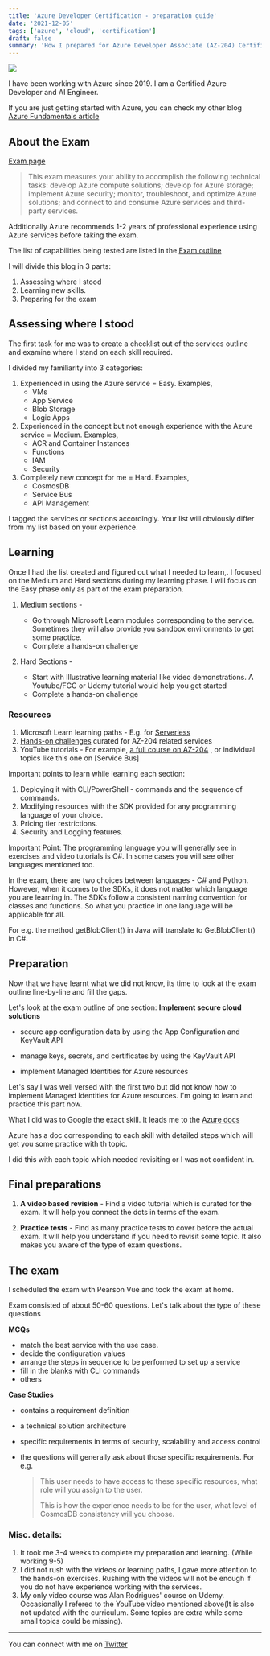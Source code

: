 ```yaml
---
title: 'Azure Developer Certification - preparation guide'
date: '2021-12-05'
tags: ['azure', 'cloud', 'certification']
draft: false
summary: 'How I prepared for Azure Developer Associate (AZ-204) Certification'
---
```


![](https://res.cloudinary.com/practicaldev/image/fetch/s--zpfmQDEg--/c_imagga_scale,f_auto,fl_progressive,h_420,q_auto,w_1000/https://dev-to-uploads.s3.amazonaws.com/uploads/articles/gsae23npjqjnaxl8jlel.jpeg)

I have been working with Azure since 2019. I am a Certified Azure Developer and AI Engineer.

If you are just getting started with Azure, you can check my other blog [Azure Fundamentals article](https://abh1navv.hashnode.dev/azure-certifications-where-to-start-and-how-to-prepare)

## About the Exam

[Exam page](https://docs.microsoft.com/en-us/learn/certifications/exams/az-204)

> This exam measures your ability to accomplish the following technical tasks: develop Azure compute solutions; develop for Azure storage; implement Azure security; monitor, troubleshoot, and optimize Azure solutions; and connect to and consume Azure services and third-party services.

Additionally Azure recommends 1-2 years of professional experience using Azure services before taking the exam.

The list of capabilities being tested are listed in the [Exam outline](https://query.prod.cms.rt.microsoft.com/cms/api/am/binary/RE4oZ7B)

I will divide this blog in 3 parts:

1. Assessing where I stood
2. Learning new skills.
3. Preparing for the exam

## Assessing where I stood

The first task for me was to create a checklist out of the services outline and examine where I stand on each skill required.

I divided my familiarity into 3 categories:

1. Experienced in using the Azure service = Easy. Examples,
   - VMs
   - App Service
   - Blob Storage
   - Logic Apps
2. Experienced in the concept but not enough experience with the Azure service = Medium. Examples,
   - ACR and Container Instances
   - Functions
   - IAM
   - Security
3. Completely new concept for me = Hard. Examples,
   - CosmosDB
   - Service Bus
   - API Management

I tagged the services or sections accordingly. Your list will obviously differ from my list based on your experience.

## Learning

Once I had the list created and figured out what I needed to learn,. I focused on the Medium and Hard sections during my learning phase. I will focus on the Easy phase only as part of the exam preparation.

1. Medium sections -

   - Go through Microsoft Learn modules corresponding to the service. Sometimes they will also provide you sandbox environments to get some practice.
   - Complete a hands-on challenge

2. Hard Sections -
   - Start with Illustrative learning material like video demonstrations. A Youtube/FCC or Udemy tutorial would help you get started
   - Complete a hands-on challenge

### Resources

1. Microsoft Learn learning paths - E.g. for [Serverless](https://docs.microsoft.com/en-us/learn/paths/create-serverless-applications/)
2. [Hands-on challenges](https://microsoftlearning.github.io/AZ-204-DevelopingSolutionsforMicrosoftAzure/) curated for AZ-204 related services
3. YouTube tutorials - For example, [a full course on AZ-204](https://youtu.be/-lf83pxEubs) , or individual topics like this one on [Service Bus]

Important points to learn while learning each section:

1. Deploying it with CLI/PowerShell - commands and the sequence of commands.
2. Modifying resources with the SDK provided for any programming language of your choice.
3. Pricing tier restrictions.
4. Security and Logging features.

Important Point: The programming language you will generally see in exercises and video tutorials is C#. In some cases you will see other languages mentioned too.

In the exam, there are two choices between languages - C# and Python. However, when it comes to the SDKs, it does not matter which language you are learning in. The SDKs follow a consistent naming convention for classes and functions. So what you practice in one language will be applicable for all.

For e.g. the method getBlobClient() in Java will translate to GetBlobClient() in C#.

## Preparation

Now that we have learnt what we did not know, its time to look at the exam outline line-by-line and fill the gaps.

Let's look at the exam outline of one section:
**Implement secure cloud solutions**

- secure app configuration data by using the App Configuration and KeyVault API

- manage keys, secrets, and certificates by using the KeyVault API

- implement Managed Identities for Azure resources

Let's say I was well versed with the first two but did not know how to implement Managed Identities for Azure resources. I'm going to learn and practice this part now.

What I did was to Google the exact skill. It leads me to the [Azure docs](https://docs.microsoft.com/en-us/azure/active-directory/managed-identities-azure-resources/overview)

Azure has a doc corresponding to each skill with detailed steps which will get you some practice with th topic.

I did this with each topic which needed revisiting or I was not confident in.

## Final preparations

1. **A video based revision** - Find a video tutorial which is curated for the exam. It will help you connect the dots in terms of the exam.

2. **Practice tests** - Find as many practice tests to cover before the actual exam. It will help you understand if you need to revisit some topic. It also makes you aware of the type of exam questions.

## The exam

I scheduled the exam with Pearson Vue and took the exam at home.

Exam consisted of about 50-60 questions. Let's talk about the type of these questions

**MCQs**

- match the best service with the use case.
- decide the configuration values
- arrange the steps in sequence to be performed to set up a service
- fill in the blanks with CLI commands
- others

**Case Studies**

- contains a requirement definition
- a technical solution architecture
- specific requirements in terms of security, scalability and access control

- the questions will generally ask about those specific requirements. For e.g.
  > This user needs to have access to these specific resources, what role will you assign to the user.
  >
  > This is how the experience needs to be for the user, what level of CosmosDB consistency will you choose.

### Misc. details:

1. It took me 3-4 weeks to complete my preparation and learning. (While working 9-5)
2. I did not rush with the videos or learning paths, I gave more attention to the hands-on exercises. Rushing with the videos will not be enough if you do not have experience working with the services.
3. My only video course was Alan Rodrigues' course on Udemy. Occasionally I refered to the YouTube video mentioned above(It is also not updated with the curriculum. Some topics are extra while some small topics could be missing).

---

You can connect with me on [Twitter](https://twitter.com/abh1navv)
